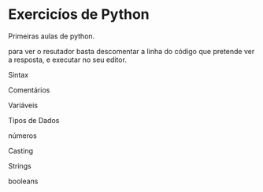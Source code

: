 # Exercicíos de Python

Primeiras aulas de python.

para ver o resutador basta descomentar a linha do código que pretende ver a resposta, e executar no seu editor.

Sintax

Comentários

Variáveis

Tipos de Dados 

números

Casting

Strings

booleans



